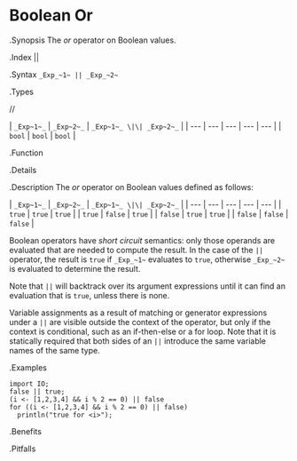 # Boolean Or

.Synopsis
The _or_ operator on Boolean values.

.Index
||

.Syntax
`_Exp_~1~ || _Exp_~2~`

.Types

//

| `_Exp~1~_` | `_Exp~2~_`  | `_Exp~1~_ \|\| _Exp~2~_`  |
| --- | --- | --- | --- | --- |
| `bool`    | `bool`     | `bool`                |


.Function

.Details

.Description
The _or_ operator on Boolean values defined as follows:

| `_Exp~1~_` | `_Exp~2~_`  | `_Exp~1~_ \|\| _Exp~2~_`  |
| --- | --- | --- | --- | --- |
| `true`    | `true`     | `true`                |
| `true`    | `false`    | `true`                |
| `false`   | `true`     | `true`                |
| `false`   | `false`    | `false`               |


Boolean operators have _short circuit_ semantics:  only those operands are evaluated that are needed to compute the result. In the case of the `||` operator, the result is `true` if `_Exp_~1~` evaluates to `true`, otherwise `_Exp_~2~` is evaluated to determine the result.

Note that `||` will backtrack over its argument expressions until it can find an evaluation that is `true`, unless there is none.

Variable assignments as a result of matching or generator expressions under a `||` are visible outside the context of the operator, but only if the context is conditional, such as an if-then-else or a for loop. Note that it is statically required that both sides of an `||` introduce the same variable names of the same type.

.Examples
```rascal-shell
import IO;
false || true;
(i <- [1,2,3,4] && i % 2 == 0) || false
for ((i <- [1,2,3,4] && i % 2 == 0) || false) 
  println("true for <i>");
```

.Benefits

.Pitfalls

